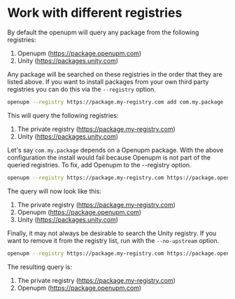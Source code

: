 # Work with different registries

By default the openupm will query any package from the following registries: 

1. Openupm (https://package.openupm.com)
2. Unity (https://packages.unity.com)

Any package will be searched on these registries in the order that they are listed above. If you want to install packages from your own third party registries you can do this via the `--registry` option.

```sh
openupm --registry https://package.my-registry.com add com.my.package
```

This will query the following registries:

1. The private registry (https://package.my-registry.com)
2. Unity (https://packages.unity.com)

Let's say `com.my.package` depends on a Openupm package. With the above configuration the install would fail because Openupm is not part of the queried registries. To fix, add Openupm to the --registry option.

```sh
openupm --registry https://package.my-registry.com https://package.openupm.com add com.my.package
```

The query will now look like this:

1. The private registry (https://package.my-registry.com)
2. Openupm (https://package.openupm.com)
3. Unity (https://packages.unity.com)

Finally, it may not always be desirable to search the Unity registry. If you want to remove it from the registry list, run with the `--no-upstream` option.

```sh
openupm --registry https://package.my-registry.com https://package.openupm.com --no-upstream add com.my.package
```

The resulting query is:

1. The private registry (https://package.my-registry.com)
2. Openupm (https://package.openupm.com)
